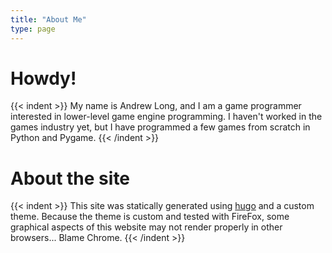 ```yaml
---
title: "About Me"
type: page
---
```


# Howdy!
{{< indent >}}
My name is Andrew Long, and I am a game programmer interested in lower-level game engine programming. I haven't worked in the games industry yet, but I have programmed a few games from scratch in Python and Pygame.
{{< /indent >}}

# About the site
{{< indent >}}
This site was statically generated using [hugo](https://gohugo.io/) and a custom theme. Because the theme is custom and tested with FireFox, some graphical aspects of this website may not render properly in other browsers... Blame Chrome.
{{< /indent >}}
